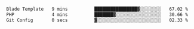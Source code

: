 <!--START_SECTION:waka-->

```txt
Blade Template   9 mins          ████████████████▓░░░░░░░░   67.02 %
PHP              4 mins          ███████▓░░░░░░░░░░░░░░░░░   30.66 %
Git Config       0 secs          ▓░░░░░░░░░░░░░░░░░░░░░░░░   02.33 %
```

<!--END_SECTION:waka-->
